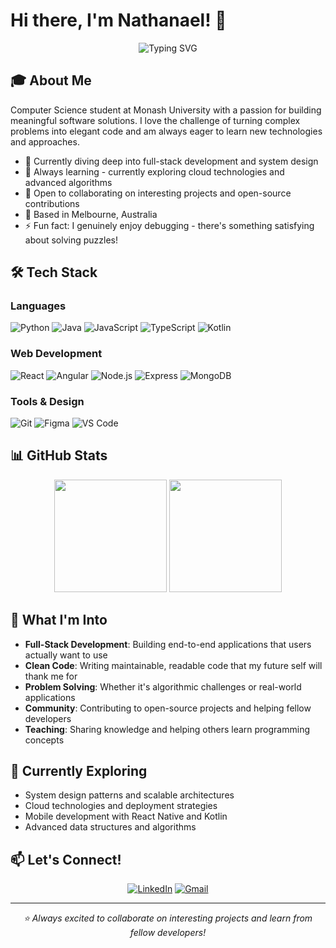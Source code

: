 # Hi there, I'm Nathanael! 👋

<div align="center">
  <img src="https://readme-typing-svg.herokuapp.com?font=Fira+Code&pause=1000&width=435&lines=Computer+Science+Student;Full+Stack+Developer;Problem+Solver;Always+Learning!" alt="Typing SVG" />
</div>

## 🎓 About Me

Computer Science student at Monash University with a passion for building meaningful software solutions. I love the challenge of turning complex problems into elegant code and am always eager to learn new technologies and approaches.

- 🔭 Currently diving deep into full-stack development and system design
- 🌱 Always learning - currently exploring cloud technologies and advanced algorithms
- 👯 Open to collaborating on interesting projects and open-source contributions
- 📍 Based in Melbourne, Australia
- ⚡ Fun fact: I genuinely enjoy debugging - there's something satisfying about solving puzzles!

## 🛠️ Tech Stack

### Languages
![Python](https://img.shields.io/badge/-Python-3776AB?style=flat-square&logo=python&logoColor=white)
![Java](https://img.shields.io/badge/-Java-007396?style=flat-square&logo=java&logoColor=white)
![JavaScript](https://img.shields.io/badge/-JavaScript-F7DF1E?style=flat-square&logo=javascript&logoColor=black)
![TypeScript](https://img.shields.io/badge/-TypeScript-3178C6?style=flat-square&logo=typescript&logoColor=white)
![Kotlin](https://img.shields.io/badge/-Kotlin-0095D5?style=flat-square&logo=kotlin&logoColor=white)

### Web Development
![React](https://img.shields.io/badge/-React-61DAFB?style=flat-square&logo=react&logoColor=black)
![Angular](https://img.shields.io/badge/-Angular-DD0031?style=flat-square&logo=angular&logoColor=white)
![Node.js](https://img.shields.io/badge/-Node.js-339933?style=flat-square&logo=node.js&logoColor=white)
![Express](https://img.shields.io/badge/-Express-000000?style=flat-square&logo=express&logoColor=white)
![MongoDB](https://img.shields.io/badge/-MongoDB-47A248?style=flat-square&logo=mongodb&logoColor=white)

### Tools & Design
![Git](https://img.shields.io/badge/-Git-F05032?style=flat-square&logo=git&logoColor=white)
![Figma](https://img.shields.io/badge/-Figma-F24E1E?style=flat-square&logo=figma&logoColor=white)
![VS Code](https://img.shields.io/badge/-VS%20Code-007ACC?style=flat-square&logo=visual-studio-code&logoColor=white)

## 📊 GitHub Stats

<div align="center">
  <img height="180em" src="https://github-readme-stats.vercel.app/api?username=NathanaelKhor&show_icons=true&theme=tokyonight&include_all_commits=true&count_private=true"/>
  <img height="180em" src="https://github-readme-stats.vercel.app/api/top-langs/?username=NathanaelKhor&layout=compact&langs_count=8&theme=tokyonight"/>
</div>

## 🌟 What I'm Into

- **Full-Stack Development**: Building end-to-end applications that users actually want to use
- **Clean Code**: Writing maintainable, readable code that my future self will thank me for
- **Problem Solving**: Whether it's algorithmic challenges or real-world applications
- **Community**: Contributing to open-source projects and helping fellow developers
- **Teaching**: Sharing knowledge and helping others learn programming concepts

## 🎯 Currently Exploring

- System design patterns and scalable architectures
- Cloud technologies and deployment strategies
- Mobile development with React Native and Kotlin
- Advanced data structures and algorithms

## 📫 Let's Connect!

<div align="center">
  
[![LinkedIn](https://img.shields.io/badge/-LinkedIn-0077B5?style=for-the-badge&logo=linkedin&logoColor=white)](https://linkedin.com/in/nathanael-khor)
[![Gmail](https://img.shields.io/badge/-Gmail-D14836?style=for-the-badge&logo=gmail&logoColor=white)](mailto:nwxkhor@gmail.com)

</div>

---

<div align="center">
  <i>⭐ Always excited to collaborate on interesting projects and learn from fellow developers!</i>
</div>
